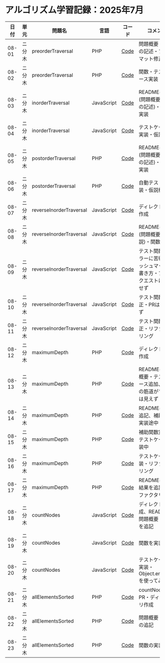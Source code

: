 # アルゴリズム学習記録：2025年7月

| 日付 | 単元 | 問題名 | 言語 | コード | コメント |
| - | - | - | - | - | - |
| 08-01 | ニ分木 | preorderTraversal | PHP | [Code](../binary-tree/problems/09_preorderTraversal/php/README.md)| 問題概要・仮説の記述・フォーマット修正 |
| 08-02 | ニ分木 | preorderTraversal | PHP | [Code](../binary-tree/problems/09_preorderTraversal/php/src/preorderTraversal.php)| 関数・テストケース実装・検証 |
| 08-03 | ニ分木 | inorderTraversal | JavaScript | [Code](../binary-tree/problems/10_inorderTraversal/js/src/inorderTraversal.js)| READMEに追記(問題概要・仮説の記述)・関数の実装 |
| 08-04 | ニ分木 | inorderTraversal | JavaScript | [Code](../binary-tree/problems/10_inorderTraversal/js/src/inorderTraversal.js)| テストケースの実装・仮説検証 |
| 08-05 | ニ分木 | postorderTraversal | PHP | [Code](../binary-tree/problems/11_postorderTraversal/php/src/postorderTraversal.php)| READMEに追記(問題概要・仮説の記述)・関数の実装 |
| 08-06 | ニ分木 | postorderTraversal | PHP | [Code](../binary-tree/problems/11_postorderTraversal/php/tests/postorderTraversalTest.php)| 自動テストの実装・仮説検証 |
| 08-07 | ニ分木 | reverseInorderTraversal | JavaScript | [Code](../binary-tree/problems/12_reverseInorderTraversal/)| ディレクトリの作成 |
| 08-08 | ニ分木 | reverseInorderTraversal | JavaScript | [Code](../binary-tree/problems/12_reverseInorderTraversal/js/src/reverseInorderTraversal.js)| READMEに追記(問題概要・仮説)・関数の実装 |
| 08-09 | ニ分木 | reverseInorderTraversal | JavaScript | [Code](../binary-tree/problems/12_reverseInorderTraversal/js/tests/reverseInorderTraversalTest.js)| テスト関数のエラーに苦戦・ハッシュマップの書き方・プルリクエストは作成せず |
| 08-10 | ニ分木 | reverseInorderTraversal | JavaScript | [Code](../binary-tree/problems/12_reverseInorderTraversal/js/tests/reverseInorderTraversalTest.js)| テスト関数の修正・PRは作成せず |
| 08-11 | ニ分木 | reverseInorderTraversal | JavaScript | [Code](../binary-tree/problems/12_reverseInorderTraversal/js/tests/reverseInorderTraversalTest.js)| テスト関数の修正・リファクタリング |
| 08-12 | ニ分木 | maximumDepth | PHP | [Code](../binary-tree/problems/13_maximumDepth/php)| ディレクトリの作成 |
| 08-13 | ニ分木 | maximumDepth | PHP | [Code](../binary-tree/problems/13_maximumDepth/php)| READMEに問題概要・テストケース追加、解答の筋道がすぐには見えず |
| 08-14 | ニ分木 | maximumDepth | PHP | [Code](../binary-tree/problems/13_maximumDepth/php/src/maximumDepth.php)| READMEに仮説追記、補助関数実装途中 |
| 08-15 | ニ分木 | maximumDepth | PHP | [Code](../binary-tree/problems/13_maximumDepth/php/tests/maximumDepthTest.php)| 補助関数実装・テストケース実装中 |
| 08-16 | ニ分木 | maximumDepth | PHP | [Code](../binary-tree/problems/13_maximumDepth/php/tests/maximumDepthTest.php)| テストケース実装・リファクタリング |
| 08-17 | ニ分木 | maximumDepth | PHP | [Code](../binary-tree/problems/13_maximumDepth/php/tests/maximumDepthTest.php)| READMEに検証結果を追記・リファクタリング |
| 08-18 | ニ分木 | countNodes | JavaScript | [Code](../binary-tree/problems/14_countNodes/README.md)| ディレクトリ作成、READMEに問題概要・仮説を追記 |
| 08-19 | ニ分木 | countNodes | JavaScript | [Code](../binary-tree/problems/14_countNodes/js/src/countNodes.js)| 関数を実装 |
| 08-20 | ニ分木 | countNodes | JavaScript | [Code](../binary-tree/problems/14_countNodes/js/tests/countNodesTest.js)| テストケースを実装・Object.entries()を使ってみた |
| 08-21 | ニ分木 | allElementsSorted | PHP | [Code](../binary-tree/problems/15_allElementsSorted)| countNodesのPR・ディレクトリ作成 |
| 08-22 | ニ分木 | allElementsSorted | PHP | [Code](../binary-tree/problems/15_allElementsSorted/README.md)| 問題概要・仮説の追記 |
| 08-23 | ニ分木 | allElementsSorted | PHP | [Code](../binary-tree/problems/15_allElementsSorted/php/src/allElementsSorted.php)| 関数の実装 |
